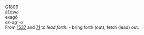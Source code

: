<body>
  <p>G1806<br>  ἐξάγω  <br> exagō  <br><i>ex-ag‘-o </i><br>From <a href="g1537.htm">1537</a> and <a href="g0071.htm">71</a>  to <i>lead</i> <i>forth:</i> - bring forth (out), fetch (lead) out.<br></p>
 </body>